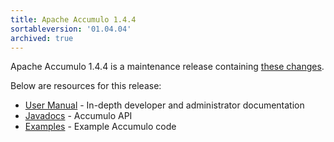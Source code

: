 ```yaml
---
title: Apache Accumulo 1.4.4
sortableversion: '01.04.04'
archived: true
---
```


Apache Accumulo 1.4.4 is a maintenance release containing [these changes][changes].

Below are resources for this release:

* [User Manual] - In-depth developer and administrator documentation
* [Javadocs] - Accumulo API
* [Examples] - Example Accumulo code

[changes]: https://github.com/apache/accumulo/blob/1.4.4/CHANGES
[User Manual]: /1.4/accumulo_user_manual.pdf
[Javadocs]: /1.4/apidocs/
[Examples]: /1.4/examples/
